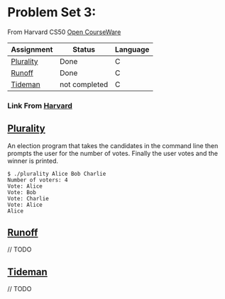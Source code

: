 # Problem Set 3:
From Harvard CS50 [Open CourseWare](https://cs50.harvard.edu/x/2021/)


| Assignment                   |    Status     |     Language    |
| ---------------------------- | ------------- | --------------- |
| [Plurality](https://cs50.harvard.edu/x/2021/psets/3/plurality/)                | Done         |         C       | 
| [Runoff](https://cs50.harvard.edu/x/2021/psets/3/runoff/)                | Done         |         C       |         
| [Tideman](https://cs50.harvard.edu/x/2021/psets/3/tideman/)                | not completed |         C       |



### Link From [Harvard](https://cs50.harvard.edu/college/2020/fall/psets/)

## [Plurality](https://cs50.harvard.edu/x/2021/psets/3/plurality/)
An election program that takes the candidates in the command line then prompts the user for the number of votes.  Finally the user votes and the winner is printed.
```
$ ./plurality Alice Bob Charlie
Number of voters: 4
Vote: Alice
Vote: Bob
Vote: Charlie
Vote: Alice
Alice
```
## [Runoff](https://cs50.harvard.edu/x/2021/psets/3/runoff/)
// TODO
## [Tideman](https://cs50.harvard.edu/x/2021/psets/3/tideman/)
// TODO


